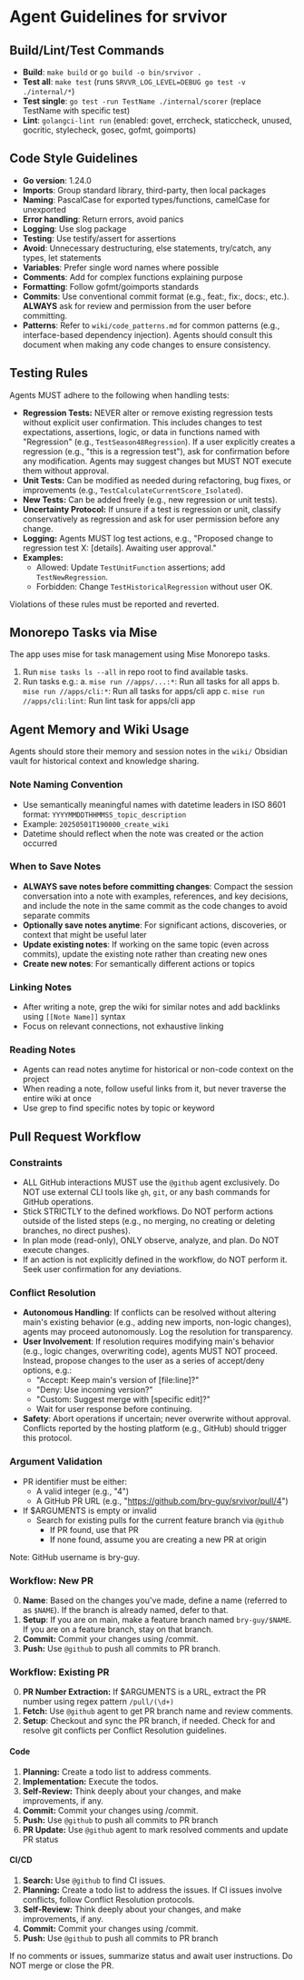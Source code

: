 # Agent Guidelines for srvivor

## Build/Lint/Test Commands
- **Build**: `make build` or `go build -o bin/srvivor .`
- **Test all**: `make test` (runs `SRVVR_LOG_LEVEL=DEBUG go test -v ./internal/*`)
- **Test single**: `go test -run TestName ./internal/scorer` (replace TestName with specific test)
- **Lint**: `golangci-lint run` (enabled: govet, errcheck, staticcheck, unused, gocritic, stylecheck, gosec, gofmt, goimports)

## Code Style Guidelines
- **Go version**: 1.24.0
- **Imports**: Group standard library, third-party, then local packages
- **Naming**: PascalCase for exported types/functions, camelCase for unexported
- **Error handling**: Return errors, avoid panics
- **Logging**: Use slog package
- **Testing**: Use testify/assert for assertions
- **Avoid**: Unnecessary destructuring, else statements, try/catch, any types, let statements
- **Variables**: Prefer single word names where possible
- **Comments**: Add for complex functions explaining purpose
- **Formatting**: Follow gofmt/goimports standards
- **Commits**: Use conventional commit format (e.g., feat:, fix:, docs:, etc.). **ALWAYS** ask for review and permission from the user before committing.
- **Patterns**: Refer to `wiki/code_patterns.md` for common patterns (e.g., interface-based dependency injection). Agents should consult this document when making any code changes to ensure consistency.

## Testing Rules
Agents MUST adhere to the following when handling tests:
- **Regression Tests:** NEVER alter or remove existing regression tests without explicit user confirmation. This includes changes to test expectations, assertions, logic, or data in functions named with "Regression" (e.g., `TestSeason48Regression`). If a user explicitly creates a regression (e.g., "this is a regression test"), ask for confirmation before any modification. Agents may suggest changes but MUST NOT execute them without approval.
- **Unit Tests:** Can be modified as needed during refactoring, bug fixes, or improvements (e.g., `TestCalculateCurrentScore_Isolated`).
- **New Tests:** Can be added freely (e.g., new regression or unit tests).
- **Uncertainty Protocol:** If unsure if a test is regression or unit, classify conservatively as regression and ask for user permission before any change.
- **Logging:** Agents MUST log test actions, e.g., "Proposed change to regression test X: [details]. Awaiting user approval."
- **Examples:**
  - Allowed: Update `TestUnitFunction` assertions; add `TestNewRegression`.
  - Forbidden: Change `TestHistoricalRegression` without user OK.

Violations of these rules must be reported and reverted.

## Monorepo Tasks via Mise

The app uses mise for task management using Mise Monorepo tasks.

1. Run `mise tasks ls --all` in repo root to find available tasks.
2. Run tasks e.g.:
    a. `mise run //apps/...:*`: Run all tasks for all apps
    b. `mise run //apps/cli:*`: Run all tasks for apps/cli app
    c. `mise run //apps/cli:lint`: Run lint task for apps/cli app

## Agent Memory and Wiki Usage

Agents should store their memory and session notes in the `wiki/` Obsidian vault for historical context and knowledge sharing.

### Note Naming Convention
- Use semantically meaningful names with datetime leaders in ISO 8601 format: `YYYYMMDDTHHMMSS_topic_description`
- Example: `20250501T190000_create_wiki`
- Datetime should reflect when the note was created or the action occurred

### When to Save Notes
- **ALWAYS save notes before committing changes**: Compact the session conversation into a note with examples, references, and key decisions, and include the note in the same commit as the code changes to avoid separate commits
- **Optionally save notes anytime**: For significant actions, discoveries, or context that might be useful later
- **Update existing notes**: If working on the same topic (even across commits), update the existing note rather than creating new ones
- **Create new notes**: For semantically different actions or topics

### Linking Notes
- After writing a note, grep the wiki for similar notes and add backlinks using `[[Note Name]]` syntax
- Focus on relevant connections, not exhaustive linking

### Reading Notes
- Agents can read notes anytime for historical or non-code context on the project
- When reading a note, follow useful links from it, but never traverse the entire wiki at once
- Use grep to find specific notes by topic or keyword

## Pull Request Workflow

### Constraints
- ALL GitHub interactions MUST use the `@github` agent exclusively. Do NOT use external CLI tools like `gh`, `git`, or any bash commands for GitHub operations.
- Stick STRICTLY to the defined workflows. Do NOT perform actions outside of the listed steps (e.g., no merging, no creating or deleting branches, no direct pushes).
- In plan mode (read-only), ONLY observe, analyze, and plan. Do NOT execute changes.
- If an action is not explicitly defined in the workflow, do NOT perform it. Seek user confirmation for any deviations.

### Conflict Resolution
- **Autonomous Handling**: If conflicts can be resolved without altering main's existing behavior (e.g., adding new imports, non-logic changes), agents may proceed autonomously. Log the resolution for transparency.
- **User Involvement**: If resolution requires modifying main's behavior (e.g., logic changes, overwriting code), agents MUST NOT proceed. Instead, propose changes to the user as a series of accept/deny options, e.g.:
  - "Accept: Keep main's version of [file:line]?"
  - "Deny: Use incoming version?"
  - "Custom: Suggest merge with [specific edit]?"
  - Wait for user response before continuing.
- **Safety**: Abort operations if uncertain; never overwrite without approval. Conflicts reported by the hosting platform (e.g., GitHub) should trigger this protocol.

### Argument Validation

* PR identifier must be either:
  - A valid integer (e.g., "4")
  - A GitHub PR URL (e.g., "https://github.com/bry-guy/srvivor/pull/4")
* If $ARGUMENTS is empty or invalid
  - Search for existing pulls for the current feature branch via `@github`
    - If PR found, use that PR
    - If none found, assume you are creating a new PR at origin

Note: GitHub username is bry-guy.

### Workflow: New PR

0. **Name**: Based on the changes you've made, define a name (referred to as `$NAME`). If the branch is already named, defer to that.
1. **Setup**: If you are on main, make a feature branch named `bry-guy/$NAME`. If you are on a feature branch, stay on that branch.
2. **Commit:** Commit your changes using /commit.
3. **Push:** Use `@github` to push all commits to PR branch.

### Workflow: Existing PR

0. **PR Number Extraction:** If $ARGUMENTS is a URL, extract the PR number using regex pattern `/pull/(\d+)`
1. **Fetch:** Use `@github` agent to get PR branch name and review comments. 
2. **Setup**: Checkout and sync the PR branch, if needed. Check for and resolve git conflicts per Conflict Resolution guidelines. 

#### Code 

1. **Planning:** Create a todo list to address comments.
2. **Implementation:** Execute the todos.
3. **Self-Review:** Think deeply about your changes, and make improvements, if any.
4. **Commit:** Commit your changes using /commit.
5. **Push:** Use `@github` to push all commits to PR branch
6. **PR Update:** Use `@github` agent to mark resolved comments and update PR status

#### CI/CD

1. **Search:** Use `@github` to find CI issues.
2. **Planning:** Create a todo list to address the issues. If CI issues involve conflicts, follow Conflict Resolution protocols.
3. **Self-Review:** Think deeply about your changes, and make improvements, if any.
4. **Commit:** Commit your changes using /commit.
5. **Push:** Use `@github` to push all commits to PR branch

If no comments or issues, summarize status and await user instructions. Do NOT merge or close the PR.
